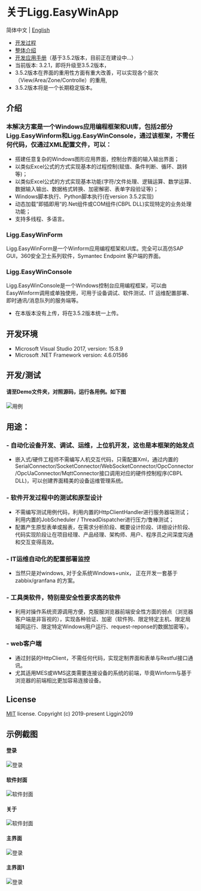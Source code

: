# 关于Ligg.EasyWinApp
简体中文 | [English](./README.md)
- [开发过程](https://www.cnblogs.com/liggin2019/p/11780431.html)
- [整体介绍](https://www.cnblogs.com/liggin2019/p/11824064.html)
- [开发应用手册](https://liggin2019.gitee.io/projguide)（基于3.5.2版本，目前正在建设中...）
- 当前版本: 3.2.1，即将升级至3.5.2版本，
- 3.5.2版本在界面的重用性方面有重大改善，可以实现各个层次（View/Area/Zone/Controlle）的重用,
- 3.5.2版本将是一个长期稳定版本。
## 介绍
### 本解决方案是一个Windows应用编程框架和UI库，包括2部分Ligg.EasyWinform和Ligg.EasyWinConsole，通过该框架，不需任何代码，仅通过XML配置文件，可以：
- 搭建任意复杂的Windows图形应用界面，控制台界面的输入输出界面；
- 以类似Excel公式的方式实现基本的过程控制(赋值、条件判断、循环、跳转等)；
- 以类似Excel公式的方式实现基本功能(字符/文件处理、逻辑运算、数学运算、数据输入输出、数据格式转换、加密解密、表单字段验证等)；
- Windows脚本执行、Python脚本执行(在version 3.5.2实现)
- 动态加载“即插即用“的.Net组件或COM组件(CBPL DLL)实现特定的业务处理功能；
- 支持多线程、多语言。

### Ligg.EasyWinForm
Ligg.EasyWinForm是一个Winform应用编程框架和UI库。完全可以高仿SAP GUI，360安全卫士系列软件，Symantec Endpoint 客户端的界面。

###  Ligg.EasyWinConsole
Ligg.EasyWinConsole是一个Windows控制台应用编程框架，可以由EasyWinform调用或单独使用，可用于设备调试、软件测试、IT 运维配置部署、即时通讯/消息队列的服务端等。
- 在本版本没有上传，将在3.5.2版本统一上传。

## 开发环境
- Microsoft Visual Studio 2017, version: 15.8.9
- Microsoft .NET Framework version: 4.6.01586

## 开发/测试
#### 请至Demo文件夹，对照源码，运行各用例。如下图
![用例](https://liggin2019.gitee.io/Static/images/EasyWinApp/cases.png)

## 用途：
### - 自动化设备开发、调试、运维，上位机开发，这也是本框架的始发点
- 嵌入式/硬件工程师不需编写人机交互代码，只需配置Xml，通过内置的SerialConnector/SocketConnector/WebSocketConnector/OpcConnector/OpcUaConnector/MqttConnector接口调用对应的硬件控制程序(CBPL DLL)，可以创建界面精美的设备运维管理系统。

### - 软件开发过程中的测试和原型设计
- 不需编写测试用例代码，利用内置的HttpClientHandler进行服务器端测试；利用内置的JobScheduler / ThreadDispatcher进行压力/鲁棒测试；
- 配置产生原型表单或报表，在需求分析阶段、概要设计阶段、详细设计阶段、代码实现阶段让在项目经理、产品经理、架构师、用户、程序员之间深度沟通和交互变得高效。

### - IT运维自动化的配置部署监控
- 当然只是对windows, 对于全系统Windows+unix， 正在开发一套基于zabbix/granfana 的方案。

### - 工具类软件，特别是安全性要求高的软件
- 利用对操作系统资源调用方便，克服服浏览器前端安全性方面的弱点（浏览器客户端是非盲视的），实现各种验证、加密（软件狗、限定特定主机、限定局域网运行、限定特定Windows用户运行、request-reponse的数据加密等）。

### - web客户端
- 通过封装的HttpClient，不需任何代码，实现定制界面和表单与Restful接口通讯。
- 尤其适用MES或WMS这类需要连接设备的系统的前端，毕竟Winform与基于浏览器的前端相比更加容易连接设备。

## License
[MIT](https://github.com/Liggin2019/Ligg.EasyWinApp/blob/master/LICENSE) license.
Copyright (c) 2019-present Liggin2019

## 示例截图
#### 登录
![登录](https://liggin2019.gitee.io/Static/images/EasyWinApp/login-cn.png)
#### 软件封面
![软件封面](https://liggin2019.gitee.io/Static/images/EasyWinApp/software-cover-cn.png)
#### 关于
![软件封面](https://liggin2019.gitee.io/Static/images/EasyWinApp/about-cn.png)
#### 主界面
![登录](https://liggin2019.gitee.io/Static/images/EasyWinApp/main-ui-cn.png)  
#### 主界面1
![登录](https://liggin2019.gitee.io/Static/images/EasyWinApp/main-ui1-cn.png)  